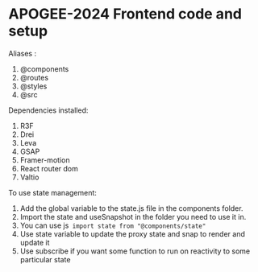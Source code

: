 # APOGEE-2024 Frontend code and setup

Aliases : 
1. @components
2. @routes
3. @styles
4. @src

Dependencies installed:
1. R3F
2. Drei
3. Leva
4. GSAP
5. Framer-motion
6. React router dom
7. Valtio

To use state management:
1. Add the global variable to the state.js file in the components folder.
2. Import the state and useSnapshot in the folder you need to use it in.
3. You can use
  js``` import state from "@components/state"```
4. Use state variable to update the proxy state and snap to render and update it
5. Use subscribe if you want some function to run on reactivity to some particular state
